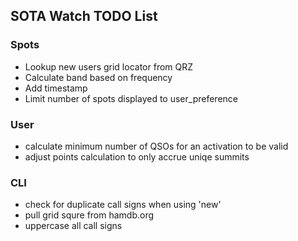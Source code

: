 ## SOTA Watch TODO List
### Spots
* Lookup new users grid locator from QRZ
* Calculate band based on frequency
* Add timestamp
* Limit number of spots displayed to user_preference


### User
* calculate minimum number of QSOs for an activation to be valid
* adjust points calculation to only accrue uniqe summits


### CLI
* check for duplicate call signs when using 'new'
* pull grid squre from hamdb.org
* uppercase all call signs
